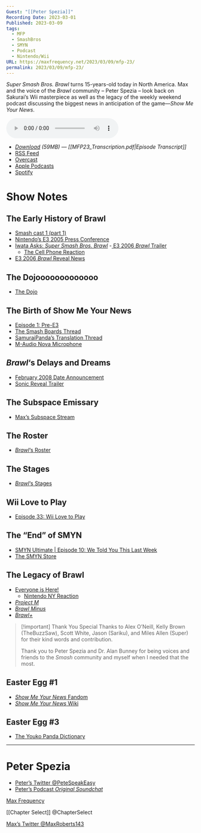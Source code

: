 ```yaml
---
Guest: "[[Peter Spezia]]"
Recording Date: 2023-03-01
Published: 2023-03-09
tags:
  - MFP
  - SmashBros
  - SMYN
  - Podcast
  - Nintendo/Wii
URL: https://maxfrequency.net/2023/03/09/mfp-23/
permalink: 2023/03/09/mfp-23/
---
```

*Super Smash Bros. Brawl* turns 15-years-old today in North America. Max and the voice of the *Brawl* community – Peter Spezia – look back on Sakurai’s Wii masterpiece as well as the legacy of the weekly weekend podcast discussing the biggest news in anticipation of the game—*Show Me Your News*.

<audio controls>
  <source src="https://traffic.libsyn.com/maxfrequency/MF23_Final.mp3">
</audio>

- *[Download](https://traffic.libsyn.com/maxfrequency/MF23_Final.mp3) (59MB)  — [[MFP23_Transcription.pdf|Episode Transcript]]*
- [RSS Feed](https://maxfrequency.libsyn.com/rss)
- [Overcast](https://overcast.fm/itunes1557043396)
- [Apple Podcasts](https://podcasts.apple.com/us/podcast/the-max-frequency-podcast/id1557043396)
- [Spotify](https://open.spotify.com/show/3W1LwBNmhZ6s5QmQViWXKn)

# Show Notes
## The Early History of Brawl

- [Smash cast 1 (part 1)](https://youtu.be/1BmlqKKeNPM)
- [Nintendo’s E3 2005 Press Conference](https://youtube.com/watch?v=anRy0JeHeCY&t=2333)
- [Iwata Asks: *Super Smash Bros. Brawl*](https://iwataasks.nintendo.com/interviews/wii/ssbb/0/0/)
-[ E3 2006 *Brawl* Trailer](https://youtu.be/a5JPYQeHE7M)
	- [The Cell Phone Reaction](https://youtu.be/LRog0BoBIg0)
- [E3 2006 *Brawl* Reveal News](https://www.ign.com/articles/2006/05/11/e3-2006-super-smash-bros-brawl)
## The Dojooooooooooooo

- [The Dojo](https://www.smashbros.com/wii/en_us/index.html)
## The Birth of Show Me Your News

- [Episode 1: Pre-E3](http://www.showmeyournews.com/podcast/episode-1-jul-08-2007-pre-e3/)
- [The Smash Boards Thread](https://smashboards.com/threads/show-me-your-news-gaming-news-podcast-ep-76-out-new-website-and-itunes.108829/)
- [SamuraiPanda’s Translation Thread](https://smashboards.com/threads/samuraipandas-translation-thread-updated-11-1.72642/)
- [M-Audio Nova Microphone](https://m-audio.com/products/view/nova)
## *Brawl*‘s Delays and Dreams

- [February 2008 Date Announcement](https://www.ign.com/articles/2007/10/11/smash-release-date-confirmed)
- [Sonic Reveal Trailer](https://youtu.be/8PgxEQuFp2c)
## The Subspace Emissary

- [Max’s Subspace Stream](https://www.youtube.com/watch?v=qXRufXMR3VM)
## The Roster

- [*Brawl*‘s Roster](https://www.ssbwiki.com/Super_Smash_Bros._Brawl#Fighters)
## The Stages

- [*Brawl*‘s Stages](https://www.ssbwiki.com/Super_Smash_Bros._Brawl#Stages)
## Wii Love to Play

- [Episode 33: Wii Love to Play](http://www.showmeyournews.com/podcast/episode-33-wii-love-to-play/)
## The “End” of SMYN

- [SMYN Ultimate | Episode 10: We Told You This Last Week](http://www.showmeyournews.com/podcast/smyn-ultimate-episode-10-we-told-you-this-last-week/)
- [The SMYN Store](https://cafepress.com/showmeyournews)
## The Legacy of Brawl

- [Everyone is Here!](https://youtu.be/EXnbMp1yr1k)
	- [Nintendo NY Reaction](https://youtu.be/CMeYV8Gbpd4)
- *[Project M](https://en.wikipedia.org/wiki/Project_M)*
- [*Brawl Minus*](https://brawlminus.net/)
- [*Brawl+*](https://www.ssbwiki.com/Brawl%2B)

> [!important] Thank You
> Special Thanks to Alex O’Neill, Kelly Brown (TheBuzzSaw), Scott White, Jason (Sariku), and Miles Allen (Super) for their kind words and contribution.
> 
> Thank you to Peter Spezia and Dr. Alan Bunney for being voices and friends to the *Smash* community and myself when I needed that the most.

## Easter Egg #1

- [*Show Me Your News* Fandom](https://smyn.fandom.com/wiki/Show_Me_Your_News!_(podcast))
- [*Show Me Your News* Wiki](https://www.ssbwiki.com/Show_Me_Your_News)
## Easter Egg #3

- [The Youko Panda Dictionary](https://web.archive.org/web/20071228112759/http://www.smashwiki.com/wiki/SMYN_Dictionary)

---
# Peter Spezia

- [Peter’s Twitter @PeteSpeakEasy](https://www.twitter.com/petespeakeasy)
- [Peter’s Podcast *Original Soundchat*](https://anondino.squarespace.com/osc)

[Max Frequency](https://www.maxfrequency.net/)

[[Chapter Select]] @ChapterSelect

[Max’s Twitter @MaxRoberts143](https://www.twitter.com/MaxRoberts143)